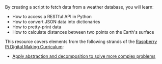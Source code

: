 By creating a script to fetch data from a weather database, you will learn:

- How to access a RESTful API in Python
- How to convert JSON data into dictionaries
- How to pretty-print data
- How to calculate distances between two points on the Earth's surface

This resource covers elements from the following strands of the [Raspberry Pi Digital Making Curriculum](https://www.raspberrypi.org/curriculum/):

- [Apply abstraction and decomposition to solve more complex problems](https://www.raspberrypi.org/curriculum/programming/developer)
